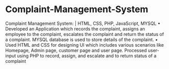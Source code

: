 # Complaint-Management-System
Complaint Management System: | HTML, CSS, PHP, JavaScript, MYSQL
• Developed an Application which records the complaint, assigns an employee to the complaint, escalates the complaint
and return the status of a complaint. MYSQL database is used to store details of the complaint.
• Used HTML and CSS for designing UI which includes various scenarios like Homepage, Admin page, customer page and
user page. Processed user-input using PHP to record, assign, and escalate and to return status of a complaint
